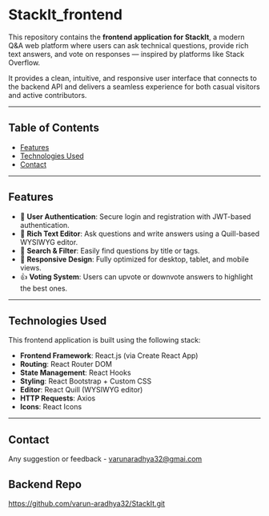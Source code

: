 # StackIt_frontend

This repository contains the **frontend application for StackIt**, a modern Q&A web platform where users can ask technical questions, provide rich text answers, and vote on responses — inspired by platforms like Stack Overflow.

It provides a clean, intuitive, and responsive user interface that connects to the backend API and delivers a seamless experience for both casual visitors and active contributors.

---

## Table of Contents

- [Features](#features)
- [Technologies Used](#technologies-used)
- [Contact](#contact)

---

## Features

- 🔐 **User Authentication**: Secure login and registration with JWT-based authentication.
- 📝 **Rich Text Editor**: Ask questions and write answers using a Quill-based WYSIWYG editor.
- 🧠 **Search & Filter**: Easily find questions by title or tags.
- 📱 **Responsive Design**: Fully optimized for desktop, tablet, and mobile views.
- 👍 **Voting System**: Users can upvote or downvote answers to highlight the best ones.

---

## Technologies Used

This frontend application is built using the following stack:

- **Frontend Framework**: React.js (via Create React App)
- **Routing**: React Router DOM
- **State Management**: React Hooks
- **Styling**: React Bootstrap + Custom CSS
- **Editor**: React Quill (WYSIWYG editor)
- **HTTP Requests**: Axios
- **Icons**: React Icons

---
## Contact

Any suggestion or feedback - varunaradhya32@gmai.com

## Backend Repo

https://github.com/varun-aradhya32/StackIt.git
